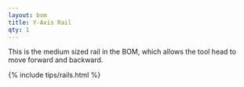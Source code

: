```yaml
---
layout: bom
title: Y-Axis Rail
qty: 1
---
```


This is the medium sized rail in the BOM, which allows the tool head to move forward and backward.

{% include tips/rails.html %}